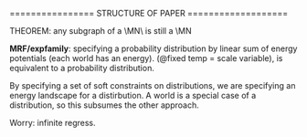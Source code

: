 
================ STRUCTURE OF PAPER ===================

THEOREM: any subgraph of a \MN\ is still a \MN



**MRF/expfamily**: 
specifying a probability distribution by linear sum of energy potentials (each world has an energy). (@fixed temp = scale variable), is equivalent to a probability distribution.

By specifying a set of soft constraints on distributions, we are specifying an energy landscape for a distirbution. A world is a special case of a distribution, so this subsumes the other approach. 

Worry: infinite regress.
